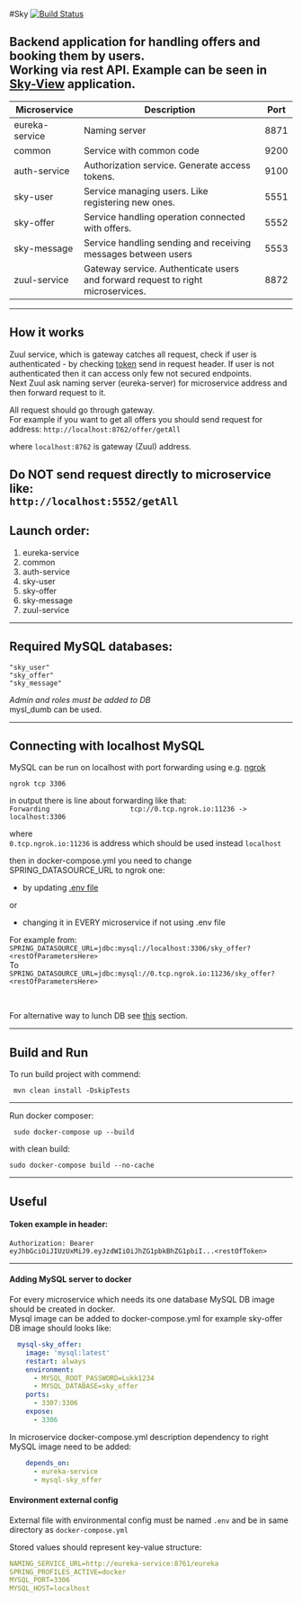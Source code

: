 #Sky 
[![Build Status](https://travis-ci.org/Lukk17/sky.svg?branch=master)](https://travis-ci.org/Lukk17/sky)


Backend application for handling offers and booking them by users.  
Working via rest API. Example can be seen in [Sky-View](https://github.com/Lukk17/sky-view) application.
---------------------------------

| Microservice  | Description | Port |
| ------------- | ------------- | ------------- |
| eureka-service  | Naming server  | 8871 |
| common  | Service with common code  | 9200 |
| auth-service | Authorization service. Generate access tokens.  | 9100 |
| sky-user  | Service managing users. Like registering new ones.  | 5551 |
| sky-offer  | Service handling operation connected with offers.  | 5552 |
| sky-message | Service handling sending and receiving messages between users  | 5553 |
| zuul-service | Gateway service. Authenticate users and forward request to right microservices.  | 8872 |
---------------------------------

How it works
---------------------------------
Zuul service, which is gateway catches all request, check if user is authenticated - by checking [token](#token-example-in-header) send in request header.
If user is not authenticated then it can access only few not secured endpoints.  
Next Zuul ask naming server (eureka-server) for microservice address and then forward request to it.

All request should go through gateway.  
For example if you want to get all offers you should send request for address:
`http://localhost:8762/offer/getAll`

where `localhost:8762` is gateway (Zuul) address.

Do NOT send request directly to microservice like:  
`http://localhost:5552/getAll`
---------------------------------

Launch order:
---------------------------------
1. eureka-service
2. common
3. auth-service
4. sky-user
5. sky-offer
6. sky-message
7. zuul-service
---------------------------------

Required MySQL databases:
---------------------------------
``` 
"sky_user"
"sky_offer"
"sky_message" 
```

_Admin and roles must be added to DB_  
mysl_dumb can be used.

---------------------------------
Connecting with localhost MySQL
---------------------------------
MySQL can be run on localhost with port forwarding using e.g. [ngrok](https://ngrok.com/) 

`ngrok tcp 3306`

in output there is line about forwarding like that:  
`Forwarding                    tcp://0.tcp.ngrok.io:11236 -> localhost:3306 `

where  
`0.tcp.ngrok.io:11236` is address which should be used instead `localhost`

then in docker-compose.yml you need to change SPRING_DATASOURCE_URL to ngrok one: 
 
- by updating [.env file](#environment-external-config)
 

or  
- changing it in EVERY microservice if not using .env file

For example from:  
`SPRING_DATASOURCE_URL=jdbc:mysql://localhost:3306/sky_offer?<restOfParametersHere>`  
To  
`SPRING_DATASOURCE_URL=jdbc:mysql://0.tcp.ngrok.io:11236/sky_offer?<restOfParametersHere>`
  
<br>
  
For alternative way to lunch DB see [this](#adding-mysql-server-to-docker) section.

---------------------------------

Build and Run
---------------------------------

To run build project with commend:

` mvn clean install -DskipTests`

---------------------------------
Run docker composer:

` sudo docker-compose up --build`

with clean build:

`sudo docker-compose build --no-cache `

---------------------------------

Useful
---------------------------------

#### Token example in header:  
`Authorization: Bearer eyJhbGciOiJIUzUxMiJ9.eyJzdWIiOiJhZG1pbkBhZG1pbiI...<restOfToken>`

---------------------------------

#### Adding MySQL server to docker
For every microservice which needs its one database MySQL DB image should be created in docker.   
Mysql image can be added to docker-compose.yml for example sky-offer DB image should looks like:
```yaml
  mysql-sky_offer:
    image: 'mysql:latest'
    restart: always
    environment:
      - MYSQL_ROOT_PASSWORD=Lukk1234
      - MYSQL_DATABASE=sky_offer
    ports:
      - 3307:3306
    expose:
      - 3306
```

In microservice docker-compose.yml description dependency to right MySQL image need to be added:
```yaml
    depends_on:
      - eureka-service
      - mysql-sky_offer
```

#### Environment external config

External file with environmental config must be named ```.env``` 
and be in same directory as ```docker-compose.yml```

Stored values should represent key-value structure:

```yaml
NAMING_SERVICE_URL=http://eureka-service:8761/eureka
SPRING_PROFILES_ACTIVE=docker
MYSQL_PORT=3306
MYSQL_HOST=localhost
```
